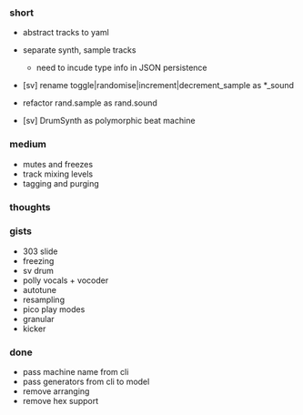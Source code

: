 ### short

- abstract tracks to yaml

- separate synth, sample tracks
  - need to incude type info in JSON persistence
  
- [sv] rename toggle|randomise|increment|decrement_sample as *_sound

- refactor rand.sample as rand.sound

- [sv] DrumSynth as polymorphic beat machine

### medium

- mutes and freezes
- track mixing levels
- tagging and purging

### thoughts

### gists

- 303 slide
- freezing
- sv drum
- polly vocals + vocoder
- autotune
- resampling
- pico play modes
- granular
- kicker

### done

- pass machine name from cli
- pass generators from cli to model
- remove arranging
- remove hex support


